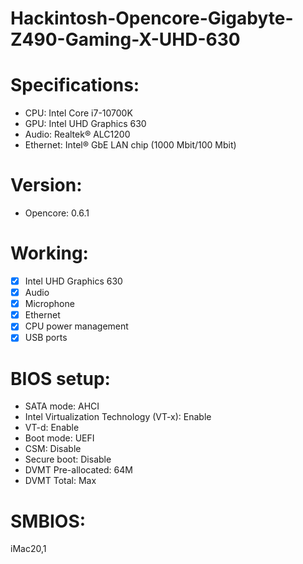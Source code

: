 # Hackintosh-Opencore-Gigabyte-Z490-Gaming-X-UHD-630

# Specifications:
* CPU: Intel Core i7-10700K
* GPU: Intel UHD Graphics 630
* Audio: Realtek® ALC1200
* Ethernet: Intel® GbE LAN chip (1000 Mbit/100 Mbit)

# Version: 
* Opencore: 0.6.1

# Working:
- [x] Intel UHD Graphics 630
- [x] Audio
- [x] Microphone
- [x] Ethernet
- [x] CPU power management
- [x] USB ports

# BIOS setup:
- SATA mode: AHCI
- Intel Virtualization Technology (VT-x): Enable
- VT-d: Enable
- Boot mode: UEFI
- CSM: Disable
- Secure boot: Disable
- DVMT Pre-allocated: 64M
- DVMT Total: Max

# SMBIOS:
iMac20,1
